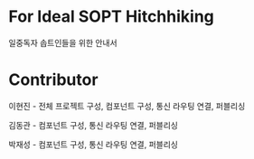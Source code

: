 # For Ideal SOPT Hitchhiking

일중독자 솝트인들을 위한 안내서

# Contributor

이현진 - 전체 프로젝트 구성, 컴포넌트 구성, 통신 라우팅 연결, 퍼블리싱

김동관 - 컴포넌트 구성, 통신 라우팅 연결, 퍼블리싱

박재성 - 컴포넌트 구성, 통신 라우팅 연결, 퍼블리싱
